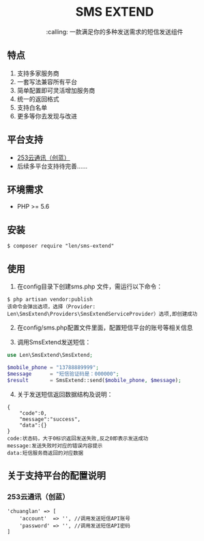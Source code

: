 <h1 align="center">SMS EXTEND</h1>

<p align="center">:calling: 一款满足你的多种发送需求的短信发送组件</p>

## 特点
1. 支持多家服务商
1. 一套写法兼容所有平台
1. 简单配置即可灵活增加服务商
1. 统一的返回格式
1. 支持白名单
1. 更多等你去发现与改进

## 平台支持
- [253云通讯（创蓝）](https://www.253.com/)
- 后续多平台支持待完善......

## 环境需求

- PHP >= 5.6

## 安装

```shell
$ composer require "len/sms-extend"
```

## 使用

1. 在config目录下创建sms.php 文件，需运行以下命令：
```
$ php artisan vendor:publish
该命令会弹出选项，选择（Provider: Len\SmsExtend\Providers\SmsExtendServiceProvider）选项,即创建成功
```

2. 在config/sms.php配置文件里面，配置短信平台的账号等相关信息

3. 调用SmsExtend发送短信：
```php
use Len\SmsExtend\SmsExtend;

$mobile_phone = "13788889999";
$message      = "短信验证码是：000000";
$result       = SmsExtend::send($mobile_phone, $message);
```

4. 关于发送短信返回数据结构及说明：
```
{
    "code":0,
    "message":"success",
    "data":{}
}
code:状态码，大于0标识返回发送失败,反之0即表示发送成功
message:发送失败时对应的错误内容提示
data:短信服务商返回的对应数据
```

## 关于支持平台的配置说明

### 253云通讯（创蓝）
```
'chuanglan' => [
    'account'  => '', //调用发送短信API账号
    'password' => '', //调用发送短信API密码
]
```